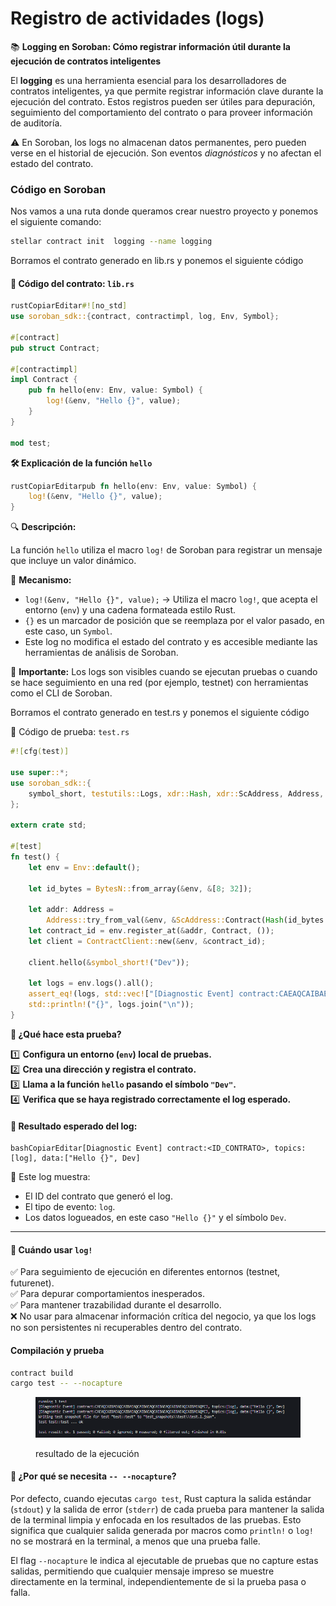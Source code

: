 # Registro de actividades (logs)

📚 **Logging en Soroban: Cómo registrar información útil durante la ejecución de contratos inteligentes**

El **logging** es una herramienta esencial para los desarrolladores de contratos inteligentes, ya que permite registrar información clave durante la ejecución del contrato. Estos registros pueden ser útiles para depuración, seguimiento del comportamiento del contrato o para proveer información de auditoría.

⚠️ En Soroban, los logs no almacenan datos permanentes, pero pueden verse en el historial de ejecución. Son eventos _diagnósticos_ y no afectan el estado del contrato.

### Código en Soroban

Nos vamos a una ruta donde queramos crear nuestro proyecto y ponemos el siguiente comando:

```bash
stellar contract init  logging --name logging
```

Borramos el contrato generado en  lib.rs y ponemos el siguiente código

#### 📌 Código del contrato: `lib.rs`

```rust
rustCopiarEditar#![no_std]
use soroban_sdk::{contract, contractimpl, log, Env, Symbol};

#[contract]
pub struct Contract;

#[contractimpl]
impl Contract {
    pub fn hello(env: Env, value: Symbol) {
        log!(&env, "Hello {}", value);
    }
}

mod test;
```

**🛠 Explicación de la función `hello`**

```rust
rustCopiarEditarpub fn hello(env: Env, value: Symbol) {
    log!(&env, "Hello {}", value);
}
```

🔍 **Descripción:**

La función `hello` utiliza el macro `log!` de Soroban para registrar un mensaje que incluye un valor dinámico.

📌 **Mecanismo:**

* `log!(&env, "Hello {}", value);` → Utiliza el macro `log!`, que acepta el entorno (`env`) y una cadena formateada estilo Rust.
* `{}` es un marcador de posición que se reemplaza por el valor pasado, en este caso, un `Symbol`.
* Este log no modifica el estado del contrato y es accesible mediante las herramientas de análisis de Soroban.

🧠 **Importante:** Los logs son visibles cuando se ejecutan pruebas o cuando se hace seguimiento en una red (por ejemplo, testnet) con herramientas como el CLI de Soroban.

Borramos el contrato generado en  test.rs y ponemos el siguiente código

🧪 Código de prueba: `test.rs`

```rust
#![cfg(test)]

use super::*;
use soroban_sdk::{
    symbol_short, testutils::Logs, xdr::Hash, xdr::ScAddress, Address, BytesN, Env, TryFromVal,
};

extern crate std;

#[test]
fn test() {
    let env = Env::default();

    let id_bytes = BytesN::from_array(&env, &[8; 32]);

    let addr: Address =
        Address::try_from_val(&env, &ScAddress::Contract(Hash(id_bytes.to_array()))).unwrap();
    let contract_id = env.register_at(&addr, Contract, ());
    let client = ContractClient::new(&env, &contract_id);

    client.hello(&symbol_short!("Dev"));

    let logs = env.logs().all();
    assert_eq!(logs, std::vec!["[Diagnostic Event] contract:CAEAQCAIBAEAQCAIBAEAQCAIBAEAQCAIBAEAQCAIBAEAQCAIBAEAQMCJ, topics:[log], data:[\"Hello {}\", Dev]"]);
    std::println!("{}", logs.join("\n"));
}
```

**🧪 ¿Qué hace esta prueba?**

1️⃣ **Configura un entorno (`env`) local de pruebas.**\
2️⃣ **Crea una dirección y registra el contrato.**\
3️⃣ **Llama a la función `hello` pasando el símbolo `"Dev"`.**\
4️⃣ **Verifica que se haya registrado correctamente el log esperado.**

#### 📝 Resultado esperado del log:

```
bashCopiarEditar[Diagnostic Event] contract:<ID_CONTRATO>, topics:[log], data:["Hello {}", Dev]
```

📌 Este log muestra:

* El ID del contrato que generó el log.
* El tipo de evento: `log`.
* Los datos logueados, en este caso `"Hello {}"` y el símbolo `Dev`.

***

#### 🧠 Cuándo usar `log!`

✅ Para seguimiento de ejecución en diferentes entornos (testnet, futurenet).\
✅ Para depurar comportamientos inesperados.\
✅ Para mantener trazabilidad durante el desarrollo.\
❌ No usar para almacenar información crítica del negocio, ya que los logs no son persistentes ni recuperables dentro del contrato.

#### Compilación y prueba

```bash
contract build
cargo test -- --nocapture
```

<figure><img src="../../.gitbook/assets/image (7) (1).png" alt=""><figcaption><p>resultado de la ejecución</p></figcaption></figure>

#### 🧪 ¿Por qué se necesita `-- --nocapture`?

Por defecto, cuando ejecutas `cargo test`, Rust captura la salida estándar (`stdout`) y la salida de error (`stderr`) de cada prueba para mantener la salida de la terminal limpia y enfocada en los resultados de las pruebas. Esto significa que cualquier salida generada por macros como `println!` o `log!` no se mostrará en la terminal, a menos que una prueba falle.

El flag `--nocapture` le indica al ejecutable de pruebas que no capture estas salidas, permitiendo que cualquier mensaje impreso se muestre directamente en la terminal, independientemente de si la prueba pasa o falla.

